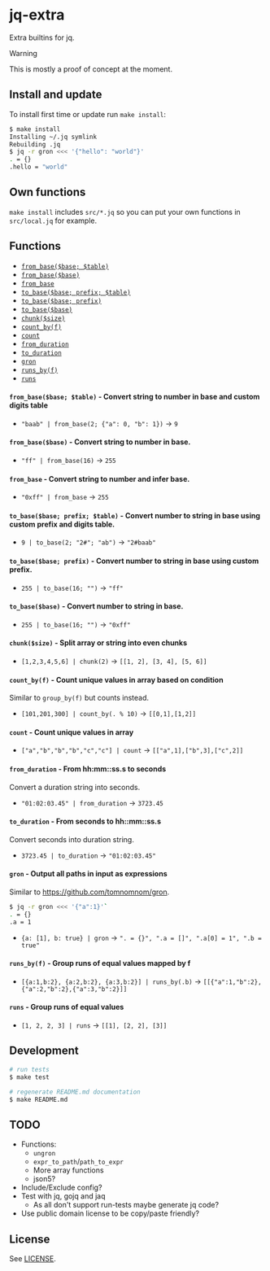 # jq-extra

Extra builtins for jq.

> [!WARNING]
> This is mostly a proof of concept at the moment.

## Install and update

To install first time or update run `make install`:

```sh
$ make install
Installing ~/.jq symlink
Rebuilding .jq
$ jq -r gron <<< '{"hello": "world"}'
. = {}
.hello = "world"
```

## Own functions

`make install` includes `src/*.jq` so you can put your own functions in `src/local.jq` for example.

## Functions
- [`from_base($base; $table)`](#from_basebase_table)
- [`from_base($base)`](#from_basebase)
- [`from_base`](#from_base)
- [`to_base($base; prefix; $table)`](#to_basebase_prefix_table)
- [`to_base($base; prefix)`](#to_basebase_prefix)
- [`to_base($base)`](#to_basebase)
- [`chunk($size)`](#chunksize)
- [`count_by(f)`](#count_byf)
- [`count`](#count)
- [`from_duration`](#from_duration)
- [`to_duration`](#to_duration)
- [`gron`](#gron)
- [`runs_by(f)`](#runs_byf)
- [`runs`](#runs)
#### <a name="from_basebase_table"></a>`from_base($base; $table)` - Convert string to number in base and custom digits table
- `"baab" | from_base(2; {"a": 0, "b": 1})` → `9`

#### <a name="from_basebase"></a>`from_base($base)` - Convert string to number in base.
- `"ff" | from_base(16)` → `255`

#### <a name="from_base"></a>`from_base` - Convert string to number and infer base.
- `"0xff" | from_base` → `255`

#### <a name="to_basebase_prefix_table"></a>`to_base($base; prefix; $table)` - Convert number to string in base using custom prefix and digits table.
- `9 | to_base(2; "2#"; "ab")` → `"2#baab"`

#### <a name="to_basebase_prefix"></a>`to_base($base; prefix)` - Convert number to string in base using custom prefix.
- `255 | to_base(16; "")` → `"ff"`

#### <a name="to_basebase"></a>`to_base($base)` - Convert number to string in base.
- `255 | to_base(16; "")` → `"0xff"`

#### <a name="chunksize"></a>`chunk($size)` - Split array or string into even chunks
- `[1,2,3,4,5,6] | chunk(2)` → `[[1, 2], [3, 4], [5, 6]]`

#### <a name="count_byf"></a>`count_by(f)` - Count unique values in array based on condition
Similar to `group_by(f)` but counts instead.
- `[101,201,300] | count_by(. % 10)` → `[[0,1],[1,2]]`

#### <a name="count"></a>`count` - Count unique values in array
- `["a","b","b","b","c","c"] | count` → `[["a",1],["b",3],["c",2]]`

#### <a name="from_duration"></a>`from_duration` - From hh:mm::ss.s to seconds
Convert a duration string into seconds.
- `"01:02:03.45" | from_duration` → `3723.45`

#### <a name="to_duration"></a>`to_duration` - From seconds to hh::mm::ss.s
Convert seconds into duration string.
- `3723.45 | to_duration` → `"01:02:03.45"`

#### <a name="gron"></a>`gron` - Output all paths in input as expressions
Similar to https://github.com/tomnomnom/gron.
```sh
$ jq -r gron <<< '{"a":1}'`
. = {}
.a = 1
```
- `{a: [1], b: true} | gron` → `". = {}", ".a = []", ".a[0] = 1", ".b = true"`

#### <a name="runs_byf"></a>`runs_by(f)` - Group runs of equal values mapped by f
- `[{a:1,b:2}, {a:2,b:2}, {a:3,b:2}] | runs_by(.b)` → `[[{"a":1,"b":2},{"a":2,"b":2},{"a":3,"b":2}]]`

#### <a name="runs"></a>`runs` - Group runs of equal values
- `[1, 2, 2, 3] | runs` → `[[1], [2, 2], [3]]`

## Development

```sh
# run tests
$ make test

# regenerate README.md documentation
$ make README.md
```

## TODO

- Functions:
  - `ungron`
  - `expr_to_path`/`path_to_expr`
  - More array functions
  - json5?
- Include/Exclude config?
- Test with jq, gojq and jaq
  - As all don't support run-tests maybe generate jq code?
- Use public domain license to be copy/paste friendly?

## License

See [LICENSE](LICENSE).
